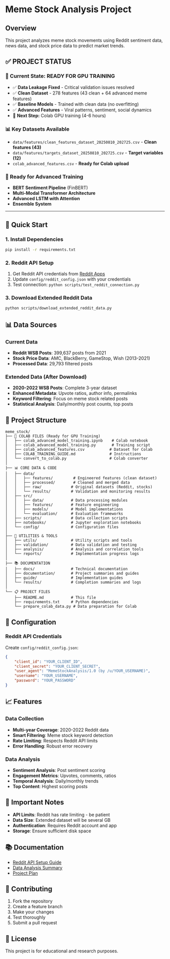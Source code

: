 # Meme Stock Analysis Project

## Overview
This project analyzes meme stock movements using Reddit sentiment data, news data, and stock price data to predict market trends.

## ✅ **PROJECT STATUS**

### **🎯 Current State: READY FOR GPU TRAINING**
- ✅ **Data Leakage Fixed** - Critical validation issues resolved
- ✅ **Clean Dataset** - 278 features (43 clean + 64 advanced meme features)
- ✅ **Baseline Models** - Trained with clean data (no overfitting)
- ✅ **Advanced Features** - Viral patterns, sentiment, social dynamics
- 🚀 **Next Step:** Colab GPU training (4-6 hours)

### **📊 Key Datasets Available**
- `data/features/clean_features_dataset_20250810_202725.csv` - **Clean features (43)**
- `data/features/targets_dataset_20250810_202725.csv` - **Target variables (12)**  
- `colab_advanced_features.csv` - **Ready for Colab upload**

### **🎯 Ready for Advanced Training**
- **BERT Sentiment Pipeline** (FinBERT)
- **Multi-Modal Transformer Architecture** 
- **Advanced LSTM with Attention**
- **Ensemble System**

---

## 🚀 Quick Start

### 1. Install Dependencies
```bash
pip install -r requirements.txt
```

### 2. Reddit API Setup
1. Get Reddit API credentials from [Reddit Apps](https://www.reddit.com/prefs/apps)
2. Update `config/reddit_config.json` with your credentials
3. Test connection: `python scripts/test_reddit_connection.py`

### 3. Download Extended Reddit Data
```bash
python scripts/download_extended_reddit_data.py
```

## 📊 Data Sources

### Current Data
- **Reddit WSB Posts**: 399,637 posts from 2021
- **Stock Price Data**: AMC, BlackBerry, GameStop, Wish (2013-2021)
- **Processed Data**: 29,793 filtered posts

### Extended Data (After Download)
- **2020-2022 WSB Posts**: Complete 3-year dataset
- **Enhanced Metadata**: Upvote ratios, author info, permalinks
- **Keyword Filtering**: Focus on meme stock related posts
- **Statistical Analysis**: Daily/monthly post counts, top posts

## 📁 Project Structure

```
meme_stock/
├── 🚀 COLAB FILES (Ready for GPU Training)
│   ├── colab_advanced_model_training.ipynb    # Colab notebook 
│   ├── colab_advanced_model_training.py       # Training script
│   ├── colab_advanced_features.csv           # Dataset for Colab
│   ├── COLAB_TRAINING_GUIDE.md               # Instructions
│   └── convert_to_colab.py                   # Colab converter
│
├── 📊 CORE DATA & CODE
│   ├── data/
│   │   ├── features/         # Engineered features (clean dataset)
│   │   ├── processed/        # Cleaned and merged data
│   │   ├── raw/             # Original datasets (Reddit, stocks)
│   │   └── results/         # Validation and monitoring results
│   ├── src/
│   │   ├── data/            # Data processing modules
│   │   ├── features/        # Feature engineering
│   │   ├── models/          # Model implementations
│   │   └── evaluation/      # Evaluation frameworks
│   ├── scripts/             # Data collection scripts
│   ├── notebooks/           # Jupyter exploration notebooks
│   └── config/              # Configuration files
│
├── 🔧 UTILITIES & TOOLS
│   ├── utils/               # Utility scripts and tools
│   ├── validation/          # Data validation and testing
│   ├── analysis/            # Analysis and correlation tools
│   └── reports/             # Implementation progress logs
│
├── 📚 DOCUMENTATION
│   ├── docs/                # Technical documentation
│   ├── documentation/       # Project summaries and guides
│   ├── guide/               # Implementation guides
│   └── results/             # Completion summaries and logs
│
└── 📋 PROJECT FILES
    ├── README.md            # This file
    ├── requirements.txt     # Python dependencies
    └── prepare_colab_data.py # Data preparation for Colab
```

## 🔧 Configuration

### Reddit API Credentials
Create `config/reddit_config.json`:
```json
{
    "client_id": "YOUR_CLIENT_ID",
    "client_secret": "YOUR_CLIENT_SECRET",
    "user_agent": "MemeStockAnalysis/1.0 (by /u/YOUR_USERNAME)",
    "username": "YOUR_USERNAME",
    "password": "YOUR_PASSWORD"
}
```

## 📈 Features

### Data Collection
- **Multi-year Coverage**: 2020-2022 Reddit data
- **Smart Filtering**: Meme stock keyword detection
- **Rate Limiting**: Respects Reddit API limits
- **Error Handling**: Robust error recovery

### Data Analysis
- **Sentiment Analysis**: Post sentiment scoring
- **Engagement Metrics**: Upvotes, comments, ratios
- **Temporal Analysis**: Daily/monthly trends
- **Top Content**: Highest scoring posts

## 🚨 Important Notes

- **API Limits**: Reddit has rate limiting - be patient
- **Data Size**: Extended dataset will be several GB
- **Authentication**: Requires Reddit account and app
- **Storage**: Ensure sufficient disk space

## 📚 Documentation

- [Reddit API Setup Guide](docs/reddit_api_setup_guide.md)
- [Data Analysis Summary](docs/reddit_data_analysis_summary.md)
- [Project Plan](docs/plan_meme_stock_formatted_v3.md)

## 🤝 Contributing

1. Fork the repository
2. Create a feature branch
3. Make your changes
4. Test thoroughly
5. Submit a pull request

## 📄 License

This project is for educational and research purposes. 